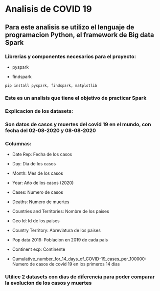 # Analisis de COVID 19 

## Para este analisis se utilizo el lenguaje de programacion Python, el framework de Big data Spark

### Librerias y componentes necesarios para el proyecto:

* pyspark

* findspark

```
pip install pyspark, findspark, matplotlib
```

### Este es un analisis que tiene el objetivo de practicar Spark

### Explicacion de los datasets:

### Son datos de casos y muertes del covid 19 en el mundo, con fecha del 02-08-2020 y 08-08-2020

### Columnas:

* Date Rep: Fecha de los casos

* Day: Dia de los casos

* Month: Mes de los casos

* Year: Año de los casos (2020)

* Cases: Numero de casos

* Deaths: Numero de muertes

* Countries and Territories: Nombre de los paises

* Geo Id: Id de los paises

* Country Territory: Abreviatura de los paises

* Pop data 2019: Poblacion en 2019 de cada pais

* Continent exp: Continente

* Cumulative_number_for_14_days_of_COVID-19_cases_per_100000: Numero de casos de covid 19 en los primeros 14 dias

### Utilice 2 datasets con dias de diferencia para poder comparar la evolucion de los casos y muertes